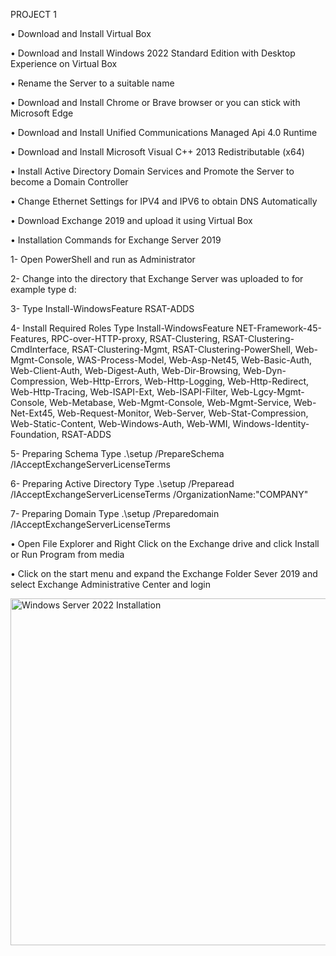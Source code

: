 PROJECT 1

•	Download and Install Virtual Box

•	Download and Install Windows 2022 Standard Edition with Desktop Experience on Virtual Box

•	Rename the Server to a suitable name

•	Download and Install Chrome or Brave browser or you can stick with Microsoft Edge

•	Download and Install Unified Communications Managed Api 4.0 Runtime

•	Download and Install Microsoft Visual C++ 2013 Redistributable (x64)

•	Install Active Directory Domain Services and Promote the Server to become a Domain Controller

•	Change Ethernet Settings for IPV4 and IPV6 to obtain DNS Automatically

•	Download Exchange 2019 and upload it using Virtual Box



•	Installation Commands for Exchange Server 2019

   1-	Open PowerShell and run as Administrator
   
   2-	Change into the directory that Exchange Server was uploaded to for example type d: 
   
   3-	Type Install-WindowsFeature RSAT-ADDS
   
   4-	Install Required Roles Type Install-WindowsFeature NET-Framework-45-Features, RPC-over-HTTP-proxy, RSAT-Clustering, RSAT-Clustering-CmdInterface, RSAT-Clustering-Mgmt, RSAT-Clustering-PowerShell, Web-Mgmt-Console, WAS-Process-Model, Web-Asp-Net45, Web-Basic-Auth, Web-Client-Auth, Web-Digest-Auth, Web-Dir-Browsing, Web-Dyn-Compression, Web-Http-Errors, Web-Http-Logging, Web-Http-Redirect, Web-Http-Tracing, Web-ISAPI-Ext, Web-ISAPI-Filter, Web-Lgcy-Mgmt-Console, Web-Metabase, Web-Mgmt-Console, Web-Mgmt-Service, Web-Net-Ext45, Web-Request-Monitor, Web-Server, Web-Stat-Compression, Web-Static-Content, Web-Windows-Auth, Web-WMI, Windows-Identity-Foundation, RSAT-ADDS

   
   5-	Preparing Schema Type .\setup /PrepareSchema /IAcceptExchangeServerLicenseTerms
   
   6-	Preparing Active Directory Type .\setup /Preparead /IAcceptExchangeServerLicenseTerms /OrganizationName:"COMPANY"
   
   7-	Preparing Domain Type .\setup /Preparedomain /IAcceptExchangeServerLicenseTerms



•	Open File Explorer and Right Click on the Exchange drive and click Install or Run Program from media

•	Click on the start menu and expand the Exchange Folder Sever 2019 and select Exchange Administrative Center and login


<img width="555" alt="Windows Server 2022 Installation" src="https://user-images.githubusercontent.com/103763124/185809379-a26cfde3-0f2a-4b1e-80a4-356b90f220b2.png">

